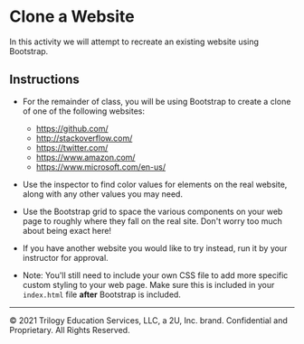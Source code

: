 # Clone a Website

In this activity we will attempt to recreate an existing website using Bootstrap.

## Instructions

* For the remainder of class, you will be using Bootstrap to create a clone of one of the following websites:

  * <https://github.com/>
  * <http://stackoverflow.com/>
  * <https://twitter.com/>
  * <https://www.amazon.com/>
  * <https://www.microsoft.com/en-us/>

* Use the inspector to find color values for elements on the real website, along with any other values you may need.

* Use the Bootstrap grid to space the various components on your web page to roughly where they fall on the real site. Don't worry too much about being exact here!

* If you have another website you would like to try instead, run it by your instructor for approval.

* Note: You'll still need to include your own CSS file to add more specific custom styling to your web page. Make sure this is included in your `index.html` file **after** Bootstrap is included.

---

© 2021 Trilogy Education Services, LLC, a 2U, Inc. brand. Confidential and Proprietary. All Rights Reserved.

